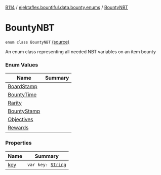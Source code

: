 [B114](../../index.md) / [ejektaflex.bountiful.data.bounty.enums](../index.md) / [BountyNBT](./index.md)

# BountyNBT

`enum class BountyNBT` [(source)](https://github.com/ejektaflex/Bountiful/tree/develop/src/main/kotlin/ejektaflex/bountiful/data/bounty/enums/BountyNBT.kt#L6)

An enum class representing all needed NBT variables on an item bounty

### Enum Values

| Name | Summary |
|---|---|
| [BoardStamp](-board-stamp.md) |  |
| [BountyTime](-bounty-time.md) |  |
| [Rarity](-rarity.md) |  |
| [BountyStamp](-bounty-stamp.md) |  |
| [Objectives](-objectives.md) |  |
| [Rewards](-rewards.md) |  |

### Properties

| Name | Summary |
|---|---|
| [key](key.md) | `var key: `[`String`](https://kotlinlang.org/api/latest/jvm/stdlib/kotlin/-string/index.html) |
